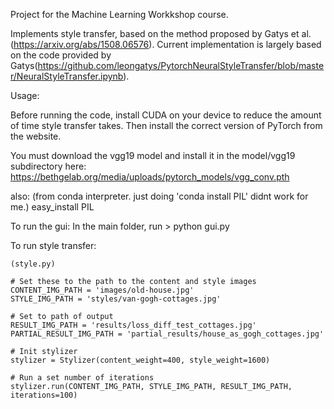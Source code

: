 Project for the Machine Learning Workkshop course.

Implements style transfer, based on the method proposed by Gatys et al. (https://arxiv.org/abs/1508.06576).
Current implementation is largely based on the code provided by Gatys(https://github.com/leongatys/PytorchNeuralStyleTransfer/blob/master/NeuralStyleTransfer.ipynb).

Usage:

Before running the code, install CUDA on your device to reduce the amount of time style transfer takes. 
Then install the correct version of PyTorch from the website.

You must download the vgg19 model and install it in the model/vgg19 subdirectory here:
https://bethgelab.org/media/uploads/pytorch_models/vgg_conv.pth

also:
(from conda interpreter. just doing 'conda install PIL' didnt work for me.)
easy_install PIL

To run the gui:
    In the main folder, run > python gui.py

To run style transfer:

    (style.py)

    # Set these to the path to the content and style images
    CONTENT_IMG_PATH = 'images/old-house.jpg'
    STYLE_IMG_PATH = 'styles/van-gogh-cottages.jpg'

    # Set to path of output
    RESULT_IMG_PATH = 'results/loss_diff_test_cottages.jpg'
    PARTIAL_RESULT_IMG_PATH = 'partial_results/house_as_gogh_cottages.jpg'

    # Init stylizer
    stylizer = Stylizer(content_weight=400, style_weight=1600)

    # Run a set number of iterations
    stylizer.run(CONTENT_IMG_PATH, STYLE_IMG_PATH, RESULT_IMG_PATH, iterations=100)
